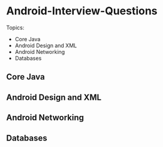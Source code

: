 Android-Interview-Questions
===========================

Topics:
<ul>
    <li>
        Core Java
    </li>
    <li>
        Android Design and XML
    </li>
    <li>
        Android Networking
    </li>
    <li>
        Databases
    </li>
</ul>

<h2>Core Java</h2>

<h2>Android Design and XML</h2>

<h2>Android Networking</h2>

<h2>Databases</h2>